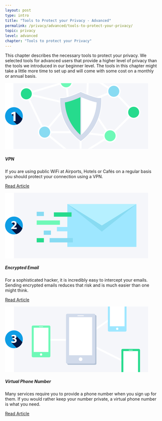 ```yaml
---
layout: post
type: intro
title: "Tools to Protect your Privacy - Advanced"
permalink: /privacy/advanced/tools-to-protect-your-privacy/
topic: privacy
level: advanced
chapter: "Tools to protect your Privacy"
---
```


This chapter describes the necessary tools to protect your privacy. We selected tools for advanced users that provide a higher level of privacy than the tools we introduced in our beginner level. The tools in this chapter might take a little more time to set up and will come with some cost on a monthly or annual basis.


<div class="row mt-5">
    <div class="col-md-3">
        <img src="/assets/post_files/privacy/advanced/tools-to-protect-your-privacy/vpn.svg" alt="VPN" />
    </div>
    <div class="col-md-9">
        <h5 class="intro-article-title">VPN</h5>
        <p class="mb-1">
            If you are using public WiFi at Airports, Hotels or Cafés on a regular basis you should protect your connection using a VPN.
        </p>
        <p class="mb-0">
            <a class="font-weight-bold" href="{{ site.baseurl }}{% post_url /privacy/advanced/2024-04-02-vpn %}">Read Article</a>
        </p>
    </div>
</div>

<div class="row mt-5">
    <div class="col-md-3">
        <img src="/assets/post_files/privacy/advanced/tools-to-protect-your-privacy/encrypted_mail.svg" alt="Encrypted Email" />
    </div>
    <div class="col-md-9">
        <h5 class="intro-article-title">Encrypted Email</h5>
        <p class="mb-1">
            For a sophisticated hacker, it is incredibly easy to intercept your emails. Sending encrypted emails reduces that risk and is much easier than one might think.
        </p>
        <p class="mb-0">
            <a class="font-weight-bold" href="{{ site.baseurl }}{% post_url /privacy/advanced/2024-04-03-encrypted-email %}">Read Article</a>
        </p>
    </div>
</div>

<div class="row mt-5">
    <div class="col-md-3">
        <img src="/assets/post_files/privacy/advanced/tools-to-protect-your-privacy/vitual_phone_number.svg" alt="Virtual Phone Number" />
    </div>
    <div class="col-md-9">
        <h5 class="intro-article-title">Virtual Phone Number</h5>
        <p class="mb-1">
            Many services require you to provide a phone number when you sign up for them. If you would rather keep your number private, a virtual phone number is what you need.
        </p>
        <p class="mb-0">
            <a class="font-weight-bold" href="{{ site.baseurl }}{% post_url /privacy/advanced/2024-04-04-virtual-phone-number %}">Read Article</a>
        </p>
    </div>
</div>
